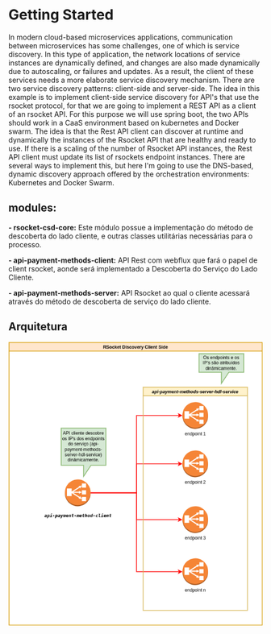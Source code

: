 # Getting Started

In modern cloud-based microservices applications, communication between microservices has some challenges, one of which is service discovery.
In this type of application, the network locations of service instances are dynamically defined, and changes are also made dynamically due to autoscaling, or failures and updates.
As a result, the client of these services needs a more elaborate service discovery mechanism.
There are two service discovery patterns: client-side and server-side.
The idea in this example is to implement client-side service discovery for API's that use the rsocket protocol, for that we are going to implement a REST API as a client of an rsocket API.
For this purpose we will use spring boot, the two APIs should work in a CaaS environment based on kubernetes and Docker swarm.
The idea is that the Rest API client can discover at runtime and dynamically the instances of the Rsocket API that are healthy and ready to use. If there is a scaling of the number of Rsocket API instances, the Rest API client must update its list of rsockets endpoint instances.
There are several ways to implement this, but here I'm going to use the DNS-based, dynamic discovery approach offered by the orchestration environments: Kubernetes and Docker Swarm.

## modules:

**- rsocket-csd-core:** Este módulo possue a implementação do método de descoberta do lado cliente, e outras classes utilitárias necessárias para o processo.

**- api-payment-methods-client:** API Rest com webflux que fará o papel de client rsocket, aonde será implementado a Descoberta do Serviço do Lado Cliente.

**- api-payment-methods-server:** API Rsocket ao qual o cliente acessará através do método de descoberta de serviço do lado cliente.

## Arquitetura

![Processo principal](./docs/rsocket_discovery_client_side.drawio.png)
